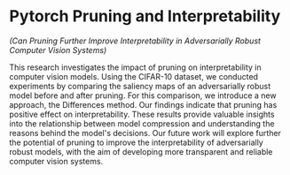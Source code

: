 # Pytorch Pruning and Interpretability
_(Can Pruning Further Improve Interpretability in Adversarially Robust Computer Vision Systems)_

This research investigates the impact of pruning on interpretability in computer vision models. Using the CIFAR-10 dataset, we conducted experiments by comparing the saliency maps of an adversarially robust model before and after pruning. For this comparison, we introduce a new approach, the Differences method. Our findings indicate that pruning has positive effect on interpretability. These results provide valuable insights into the relationship between model compression and understanding the reasons behind the model's decisions. Our future work will explore further the potential of pruning to improve the interpretability of adversarially robust models, with the aim of developing more transparent and reliable computer vision systems.

